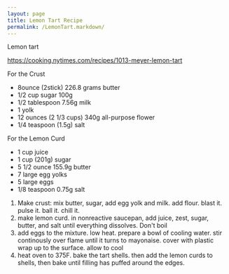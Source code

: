 ```yaml
---
layout: page
title: Lemon Tart Recipe
permalink: /LemonTart.markdown/
---
```


Lemon tart

https://cooking.nytimes.com/recipes/1013-meyer-lemon-tart

For the Crust

- 8ounce (2stick) 226.8 grams butter
- 1/2 cup sugar 100g
- 1/2 tablespoon 7.56g milk
- 1 yolk
- 12 ounces (2 1/3 cups) 340g all-purpose flower
- 1/4 teaspoon (1.5g) salt

For the Lemon Curd

- 1 cup juice
- 1 cup (201g) sugar
- 5 1/2 ounce 155.9g butter
- 7 large egg yolks
- 5 large eggs
- 1/8 teaspoon 0.75g salt


1. Make crust: mix butter, sugar, add egg yolk and milk. add flour. blast it. pulse it. ball it. chill it.
2. make lemon curd. in nonreactive saucepan, add juice, zest, sugar, butter, and salt until everything dissolves. Don't boil
3. add eggs to the mixture. low heat. prepare a bowl of cooling water. stir continously over flame until it turns to mayonaise. cover with plastic wrap up to the surface. allow to cool
4. heat oven to 375F. bake the tart shells. then add the lemon curds to shells, then bake until filling has puffed around the edges.
